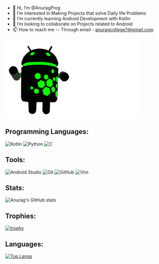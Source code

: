 - 👋 Hi, I’m @AnuragProg                                                          
- 👀 I’m interested in Making Projects that solve Daily life Problems
- 🌱 I’m currently learning Android Development with Kotlin
- 💞️ I’m looking to collaborate on Projects related to Android
- 📫 How to reach me -- Through email - anuragcollege7@gmail.com


<img src="https://github.com/AnuragProg/AnuragProg/blob/main/gifs/androidgif.gif" width="425" height="250"/>


## Programming Languages:
![Kotlin](https://img.shields.io/badge/kotlin-%230095D5.svg?style=for-the-badge&logo=kotlin&logoColor=white)  ![Python](https://img.shields.io/badge/python-3670A0?style=for-the-badge&logo=python&logoColor=ffdd54)  ![C](https://img.shields.io/badge/c-%2300599C.svg?style=for-the-badge&logo=c&logoColor=white)      

## Tools:
![Android Studio](https://img.shields.io/badge/Android%20Studio-3DDC84.svg?style=for-the-badge&logo=android-studio&logoColor=white) ![Git](https://img.shields.io/badge/git-%23F05033.svg?style=for-the-badge&logo=git&logoColor=white) ![GitHub](https://img.shields.io/badge/github-%23121011.svg?style=for-the-badge&logo=github&logoColor=white) ![Vim](https://img.shields.io/badge/VIM-%2311AB00.svg?style=for-the-badge&logo=vim&logoColor=white) 

## Stats:
![Anurag's GitHub stats](https://github-readme-stats.vercel.app/api?username=AnuragProg&show_icons=true&theme=radical)

## Trophies:
[![trophy](https://github-profile-trophy.vercel.app/?username=AnuragProg&theme=onedark)](https://github.com/AnuragProg/github-profile-trophy)

## Languages:
[![Top Langs](https://github-readme-stats.vercel.app/api/top-langs/?username=AnuragProg&theme=radical)](https://github.com/AnuragProg/github-readme-stats)
<!---
AnuragProg/AnuragProg is a ✨ special ✨ repository because its `README.md` (this file) appears on your GitHub profile.
You can click the Preview link to take a look at your changes.
--->
